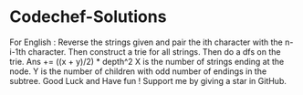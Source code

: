 # Codechef-Solutions
For English :
Reverse the strings given and pair the ith character with the n-i-1th character. 
Then construct a trie for all strings. Then do a dfs on the trie. 
Ans += ((x + y)/2) * depth^2
X is the number of strings ending at the node.
Y is the number of children with odd number of endings in the subtree.
Good Luck and Have fun !
Support me by giving a star in GitHub.
